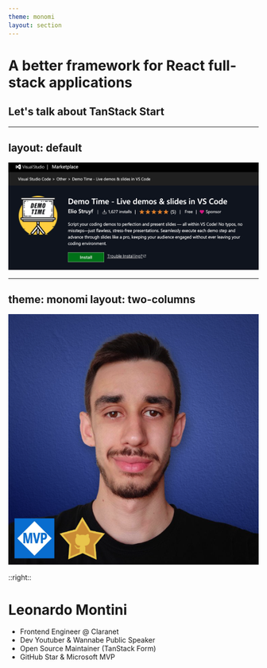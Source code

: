 ```yaml
---
theme: monomi
layout: section
---
```


# A better framework for React full-stack applications

## Let's talk about TanStack Start

---
layout: default
---

<img src=".demo/assets/demo-time.png" alt="Devinxi" style="margin: auto" />

---
theme: monomi
layout: two-columns
---

![Propic](.demo/assets/propic.png)

::right::
# Leonardo Montini

- Frontend Engineer @ Claranet
- Dev Youtuber & Wannabe Public Speaker
- Open Source Maintainer (TanStack Form)
- GitHub Star & Microsoft MVP